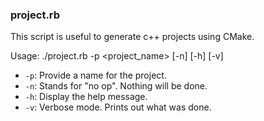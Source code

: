 ### project.rb

This script is useful to generate c++ projects using CMake.

Usage:
    ./project.rb -p <project_name> [-n] [-h] [-v]

- `-p`: Provide a name for the project.
- `-n`: Stands for "no op". Nothing will be done.
- `-h`: Display the help message.
- `-v`: Verbose mode. Prints out what was done.
